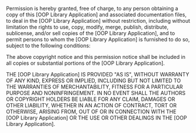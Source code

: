 Permission is hereby granted, free of charge, to any person obtaining a copy of this [OOP Library Application] and associated documentation files, to deal in the [OOP Library Application] without restriction, including without limitation the rights to use, copy, modify, merge, publish, distribute, sublicense, and/or sell copies of the [OOP Library Application], and to permit persons to whom the [OOP Library Application] is furnished to do so, subject to the following conditions:

The above copyright notice and this permission notice shall be included in all copies or substantial portions of the [OOP Library Application].

THE [OOP Library Application] IS PROVIDED "AS IS", WITHOUT WARRANTY OF ANY KIND, EXPRESS OR IMPLIED, INCLUDING BUT NOT LIMITED TO THE WARRANTIES OF MERCHANTABILITY, FITNESS FOR A PARTICULAR PURPOSE AND NONINFRINGEMENT. IN NO EVENT SHALL THE AUTHORS OR COPYRIGHT HOLDERS BE LIABLE FOR ANY CLAIM, DAMAGES OR OTHER LIABILITY, WHETHER IN AN ACTION OF CONTRACT, TORT OR OTHERWISE, ARISING FROM, OUT OF OR IN CONNECTION WITH THE [OOP Library Application] OR THE USE OR OTHER DEALINGS IN THE [OOP Library Application].